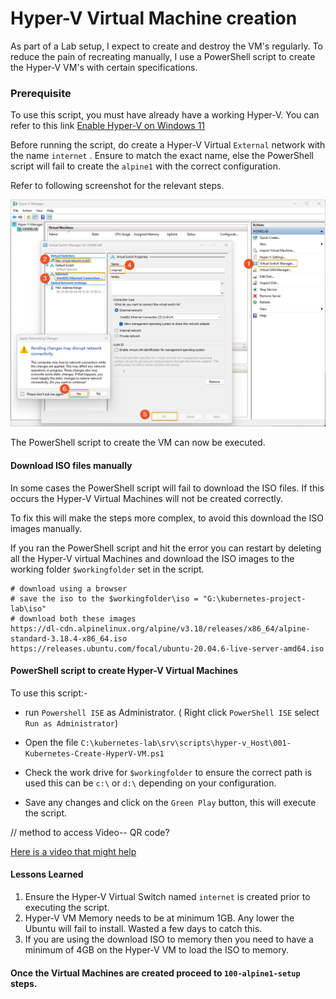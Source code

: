 # Hyper-V Virtual Machine creation


As part of a Lab setup, I expect to create and destroy the VM's regularly.
To reduce the pain of recreating manually, I use a PowerShell script to create the Hyper-V VM's with certain specifications.

### Prerequisite
To use this script, you must have already have a working Hyper-V. You can refer to this link [Enable Hyper-V on Windows 11](https://techcommunity.microsoft.com/t5/educator-developer-blog/step-by-step-enabling-hyper-v-for-use-on-windows-11/ba-p/3745905)

Before running the script, do create a Hyper-V Virtual `External` network with the name `internet` . Ensure to match the exact name, else the PowerShell script will fail to create the `alpine1` with the correct configuration.

Refer to following screenshot for the relevant steps.

![004-01-Hyper-V-create-network](./../screenshots/004-01-Hyper-V-create-network.png) 

The PowerShell script to create the VM can now be executed.

#### Download ISO files manually

In some cases the PowerShell script will fail to download the ISO files. If this occurs the Hyper-V Virtual Machines will not be created correctly.

To fix this will make the steps more complex, to avoid this download the ISO images manually.

If you ran the PowerShell script and hit the error you can restart by deleting all the Hyper-V virtual Machines and download the ISO images to the working folder `$workingfolder` set in the script.

```
# download using a browser
# save the iso to the $workingfolder\iso = "G:\kubernetes-project-lab\iso"
# download both these images
https://dl-cdn.alpinelinux.org/alpine/v3.18/releases/x86_64/alpine-standard-3.18.4-x86_64.iso
https://releases.ubuntu.com/focal/ubuntu-20.04.6-live-server-amd64.iso

```



#### PowerShell script to create Hyper-V Virtual Machines

To use this script:-
- run `Powershell ISE` as Administrator. ( Right click `PowerShell ISE` select `Run as Administrator`)

- Open the file `C:\kubernetes-lab\srv\scripts\hyper-v_Host\001-Kubernetes-Create-HyperV-VM.ps1`

- Check the work drive for `$workingfolder` to ensure the correct path is used this can be `c:\` or `d:\` depending on your configuration.

- Save any changes and click on the `Green Play` button, this will execute the script.

// method to access Video-- QR code?

[Here is a video that might help](https://clipchamp.com/watch/EYzyfDZUGRv)



#### Lessons Learned

1. Ensure the Hyper-V Virtual Switch named `internet` is created prior to executing the script. 
2. Hyper-V VM Memory needs to be at minimum 1GB. Any lower the Ubuntu will fail to install. Wasted a few days to catch this. 
3. If you are using the download ISO to memory then you need to have a minimum of 4GB on the Hyper-V VM  to load the ISO to memory. 

#### Once the Virtual Machines are created proceed to `100-alpine1-setup` steps.
